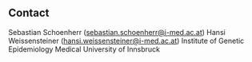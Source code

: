 
## Contact

Sebastian Schoenherr (sebastian.schoenherr@i-med.ac.at)
Hansi Weissensteiner (hansi.weissensteiner@i-med.ac.at)
Institute of Genetic Epidemiology
Medical University of Innsbruck